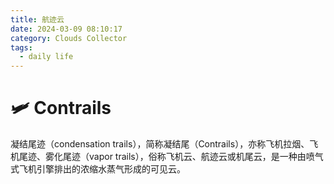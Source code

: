 ```yaml
---
title: 航迹云
date: 2024-03-09 08:10:17
category: Clouds Collector
tags:
  - daily life
---
```


# 🛩️ Contrails

凝结尾迹（condensation trails），简称凝结尾（Contrails），亦称飞机拉烟、飞机尾迹、雾化尾迹（vapor trails），俗称飞机云、航迹云或机尾云，是一种由喷气式飞机引擎排出的浓缩水蒸气形成的可见云。


